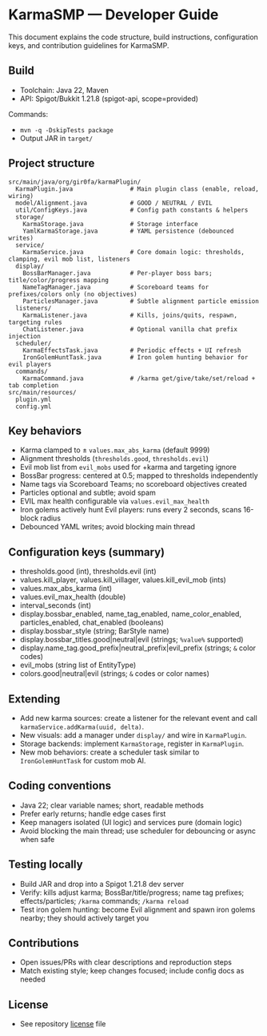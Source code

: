 # KarmaSMP — Developer Guide

This document explains the code structure, build instructions, configuration keys, and contribution guidelines for KarmaSMP.

## Build
- Toolchain: Java 22, Maven
- API: Spigot/Bukkit 1.21.8 (spigot-api, scope=provided)

Commands:
- `mvn -q -DskipTests package`
- Output JAR in `target/`

## Project structure
```
src/main/java/org/gir0fa/karmaPlugin/
  KarmaPlugin.java                # Main plugin class (enable, reload, wiring)
  model/Alignment.java            # GOOD / NEUTRAL / EVIL
  util/ConfigKeys.java            # Config path constants & helpers
  storage/
    KarmaStorage.java             # Storage interface
    YamlKarmaStorage.java         # YAML persistence (debounced writes)
  service/
    KarmaService.java             # Core domain logic: thresholds, clamping, evil mob list, listeners
  display/
    BossBarManager.java           # Per-player boss bars; title/color/progress mapping
    NameTagManager.java           # Scoreboard teams for prefixes/colors only (no objectives)
    ParticlesManager.java         # Subtle alignment particle emission
  listeners/
    KarmaListener.java            # Kills, joins/quits, respawn, targeting rules
    ChatListener.java             # Optional vanilla chat prefix injection
  scheduler/
    KarmaEffectsTask.java         # Periodic effects + UI refresh
    IronGolemHuntTask.java        # Iron golem hunting behavior for evil players
  commands/
    KarmaCommand.java             # /karma get/give/take/set/reload + tab completion
src/main/resources/
  plugin.yml
  config.yml
```

## Key behaviors
- Karma clamped to ± `values.max_abs_karma` (default 9999)
- Alignment thresholds (`thresholds.good`, `thresholds.evil`)
- Evil mob list from `evil_mobs` used for +karma and targeting ignore
- BossBar progress: centered at 0.5; mapped to thresholds independently
- Name tags via Scoreboard Teams; no scoreboard objectives created
- Particles optional and subtle; avoid spam
- EVIL max health configurable via `values.evil_max_health`
- Iron golems actively hunt Evil players: runs every 2 seconds, scans 16-block radius
- Debounced YAML writes; avoid blocking main thread

## Configuration keys (summary)
- thresholds.good (int), thresholds.evil (int)
- values.kill_player, values.kill_villager, values.kill_evil_mob (ints)
- values.max_abs_karma (int)
- values.evil_max_health (double)
- interval_seconds (int)
- display.bossbar_enabled, name_tag_enabled, name_color_enabled, particles_enabled, chat_enabled (booleans)
- display.bossbar_style (string; BarStyle name)
- display.bossbar_titles.good|neutral|evil (strings; `%value%` supported)
- display.name_tag.good_prefix|neutral_prefix|evil_prefix (strings; `&` color codes)
- evil_mobs (string list of EntityType)
- colors.good|neutral|evil (strings; `&` codes or color names)

## Extending
- Add new karma sources: create a listener for the relevant event and call `karmaService.addKarma(uuid, delta)`.
- New visuals: add a manager under `display/` and wire in `KarmaPlugin`.
- Storage backends: implement `KarmaStorage`, register in `KarmaPlugin`.
- New mob behaviors: create a scheduler task similar to `IronGolemHuntTask` for custom mob AI.

## Coding conventions
- Java 22; clear variable names; short, readable methods
- Prefer early returns; handle edge cases first
- Keep managers isolated (UI logic) and services pure (domain logic)
- Avoid blocking the main thread; use scheduler for debouncing or async when safe

## Testing locally
- Build JAR and drop into a Spigot 1.21.8 dev server
- Verify: kills adjust karma; BossBar/title/progress; name tag prefixes; effects/particles; `/karma` commands; `/karma reload`
- Test iron golem hunting: become Evil alignment and spawn iron golems nearby; they should actively target you

## Contributions
- Open issues/PRs with clear descriptions and reproduction steps
- Match existing style; keep changes focused; include config docs as needed

## License
- See repository [license](LICENSE) file
